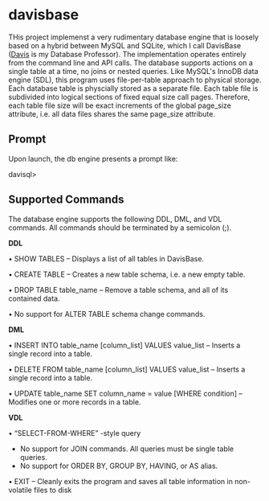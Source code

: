 # davisbase

THis project implemenst a very rudimentary database engine that is loosely based on a hybrid between MySQL and SQLite, which I call DavisBase ([Davis](https://www.utdallas.edu/~chrisirwindavis/) is my Database Professor). The implementation operates entirely from the command line and API calls. The database supports actions on a single table at a time, no joins or nested queries. Like MySQL's InnoDB data engine (SDL), this program uses file-per-table approach to physical storage. Each database table is physcially stored as a separate file. Each table file is subdivided into logical sections of fixed equal size call pages. Therefore, each table file size will be exact increments of the global page_size attribute, i.e. all data files shares the same page_size attribute.

**Prompt**
----------
Upon launch, the db engine presents a prompt like:

davisql>

**Supported Commands**
----------------------

The database engine supports the following DDL, DML, and VDL commands. All commands should be terminated by a semicolon (;).

**DDL**

• SHOW TABLES – Displays a list of all tables in DavisBase.

• CREATE TABLE – Creates a new table schema, i.e. a new empty table.

• DROP TABLE table_name – Remove a table schema, and all of its contained data.

• No support for ALTER TABLE schema change commands.

**DML**

• INSERT INTO table_name [column_list] VALUES value_list – Inserts a single record into a table.

• DELETE FROM table_name [column_list] VALUES value_list – Inserts a single record into a table.

• UPDATE table_name SET column_name = value [WHERE condition] – Modifies one or more records in a table.

**VDL**

• “SELECT-FROM-WHERE” -style query
- No support for JOIN commands. All queries must be single table queries.
- No support for ORDER BY, GROUP BY, HAVING, or AS alias.

• EXIT – Cleanly exits the program and saves all table information in non-volatile files to disk
